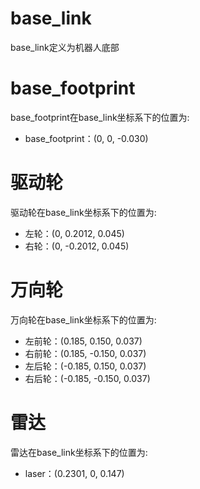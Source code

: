 # base_link

base_link定义为机器人底部

# base_footprint

base_footprint在base_link坐标系下的位置为:
- base_footprint：(0, 0, -0.030)

# 驱动轮

驱动轮在base_link坐标系下的位置为:
- 左轮：(0, 0.2012, 0.045)
- 右轮：(0, -0.2012, 0.045)

# 万向轮

万向轮在base_link坐标系下的位置为:
- 左前轮：(0.185, 0.150, 0.037)
- 右前轮：(0.185, -0.150, 0.037)
- 左后轮：(-0.185, 0.150, 0.037)
- 右后轮：(-0.185, -0.150, 0.037)

# 雷达

雷达在base_link坐标系下的位置为:
- laser：(0.2301, 0, 0.147)
